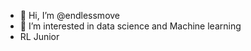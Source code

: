 - 👋 Hi, I’m @endlessmove
- 👀 I’m interested in data science and Machine learning
- RL Junior

<!---
endlessmove/endlessmove is a ✨ special ✨ repository because its `README.md` (this file) appears on your GitHub profile.
You can click the Preview link to take a look at your changes.
--->
